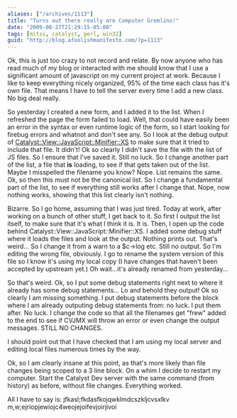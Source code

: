 ```yaml
---
aliases: ["/archives/1113"]
title: "Turns out there really are Computer Gremlins!"
date: "2009-08-27T21:29:15-05:00"
tags: [mitsi, catalyst, perl, win32]
guid: "http://blog.afoolishmanifesto.com/?p=1113"
---
```

Ok, this is just too crazy to not record and relate. By now anyone who has read
much of my blog or interacted with me should know that I use a significant
amount of javascript on my current project at work. Because I like to keep
everything nicely organized, 95% of the time each class has it's own file. That
means I have to tell the server every time I add a new class. No big deal
really.

So yesterday I created a new form, and I added it to the list. When I refreshed
the page the form failed to load. Well, that could have easily been an error in
the syntax or even runtime logic of the form, so I start looking for firebug
errors and whatnot and don't see any. So I look at the debug output of
[Catalyst::View::JavaScript::Minifier::XS](http://search.cpan.org/perldoc?Catalyst::View::JavaScript::Minifier::XS)
to make sure that it tried to include that file. It didn't! Ok so clearly I
didn't save the file with the list of JS files. So I ensure that I've saved it.
Still no luck. So I change another part of the list, a file that **is** loading,
to see if that gets taken out of the list. Maybe I misspelled the filename you
know? Nope. List remains the same. Ok, so then this must not be the canonical
list. So I change a fundamental part of the list, to see if everything still
works after I change that. Nope, now nothing works, showing that this list
clearly isn't nothing.

Bizarre. So I go home, assuming that I was just tired. Today at work, after
working on a bunch of other stuff, I get back to it. So first I output the list
itself, to make sure that it's what I think it is. It is. Then, I open up the
code behind Catalyst::View::JavaScript::Minifier::XS. I added some debug stuff
where it loads the files and look at the output. Nothing prints out. That's
weird... So I change it from a warn to a $c->log etc. Still no output. So I'm
editing the wrong file, obviously. I go to rename the system version of this
file so I know it's using my local copy (I have changes that haven't been
accepted by upstream yet.) Oh wait...it's already renamed from yesterday...

So that's weird. Ok, so I put some debug statements right next to where it
already has some debug statements... Lo and behold they output! Ok so clearly I
am missing something. I put debug statements before the block where I am already
outputing debug statements from: no luck. I put them after. No luck. I change
the code so that all the filenames get "frew" added to the end to see if CVJMX
will throw an error or even change the output messages. STILL NO CHANGES.

I should point out that I have checked that I am using my local server and
editing local files numerous times by the way.

Ok, so I am clearly insane at this point, as that's more likely than file
changes being scoped to a 3 line block. On a whim I decide to restart my
computer. Start the Catalyst Dev server with the same command (from history) as
before, without file changes. Everything worked.

All I have to say is: jfkasl;fkdasfkojqwklmdcszkljcvsxlkv
m,w;ejriopjewiojc4weojejoifevjoirjivoi
